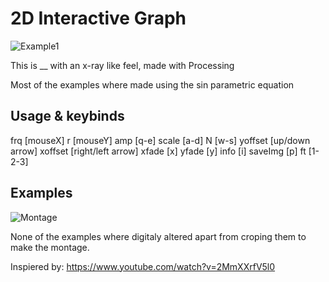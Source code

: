 # 2D Interactive Graph

![Example1](url)

This is __ with an x-ray like feel, made with Processing

Most of the examples where made using the sin parametric equation

## Usage & keybinds

frq [mouseX]
r [mouseY] 
amp [q-e]
scale [a-d]
N [w-s]
yoffset [up/down arrow]
xoffset [right/left arrow]
xfade [x]
yfade [y]
info [i] 
saveImg [p]
ft [1-2-3]

## Examples

![Montage](url)



None of the examples where digitaly altered apart from croping them to make the montage.

Inspiered by:
https://www.youtube.com/watch?v=2MmXXrfV5l0